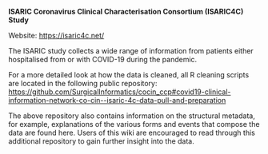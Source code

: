 **ISARIC Coronavirus Clinical Characterisation Consortium (ISARIC4C) Study**

Website: https://isaric4c.net/

The ISARIC study collects a wide range of information from patients either hospitalised from or with COVID-19 during the pandemic.

For a more detailed look at how the data is cleaned, all R cleaning scripts are located in the following public repository:
https://github.com/SurgicalInformatics/cocin_ccp#covid19-clinical-information-network-co-cin--isaric-4c-data-pull-and-preparation

The above repository also contains information on the structural metadata, for example, explanations of the various forms and events that compose the data are found here. Users of this wiki are encouraged to read through this additional repository to gain further insight into the data.

